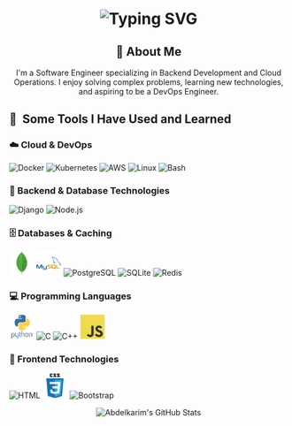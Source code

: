 
<div align="center">
    <h1>
        <img src="https://readme-typing-svg.herokuapp.com?font=Jetbrains+mono&size=40&duration=3000&color=800080&center=true&vCenter=true&width=800&lines=Hey..+I'm+RX..+Abdelkarim;Welcome+to+my+GitHub!;I'm+a+Software+Engineer;Familiar+with+Cloud+Operations;Aspiring+to+be+a+DevOps+Engineer!;Do+not+judge+me+by+success;Judge+me+by+how+many+times+I+fell;And+got+back+up+again!" alt="Typing SVG"/>
    </h1>
</div>
<div align="center">
    <h2>🚀 About Me</h2>
    <p>I'm a Software Engineer specializing in Backend Development and Cloud Operations. I enjoy solving complex problems, learning new technologies, and aspiring to be a DevOps Engineer.</p>
</div>

<h2> 🚀 &nbsp;Some Tools I Have Used and Learned</h2>

<!-- Cloud & DevOps Section -->
<h3>☁️ Cloud & DevOps</h3>
<p align="left">
    <img src="https://cdn.jsdelivr.net/gh/devicons/devicon/icons/docker/docker-original.svg" alt="Docker" width="45" height="45"/>
    <img src="https://cdn.jsdelivr.net/gh/devicons/devicon/icons/kubernetes/kubernetes-plain.svg" alt="Kubernetes" width="45" height="45"/>
    <img src="https://cdn.jsdelivr.net/gh/devicons/devicon/icons/amazonwebservices/amazonwebservices-plain-wordmark.svg" alt="AWS" width="45" height="45"/>
    <img src="https://cdn.jsdelivr.net/gh/devicons/devicon/icons/linux/linux-original.svg" alt="Linux" width="45" height="45"/>
    <img src="https://cdn.jsdelivr.net/gh/devicons/devicon/icons/bash/bash-original.svg" alt="Bash" width="45" height="45"/>
</p>

<!-- Backend Technologies Section -->
<h3>🔧 Backend & Database Technologies</h3>
<p align="left">
    <img src="https://cdn.jsdelivr.net/gh/devicons/devicon/icons/django/django-plain.svg" alt="Django" width="45" height="45"/>
    <img src="https://cdn.jsdelivr.net/gh/devicons/devicon/icons/nodejs/nodejs-original-wordmark.svg" alt="Node.js" width="45" height="45"/>
</p>

<!-- Database & Caching Section -->
<h3>🗄️ Databases & Caching</h3>
<p align="left">
    <img src="https://raw.githubusercontent.com/devicons/devicon/master/icons/mongodb/mongodb-original.svg" alt="MongoDB" width="45" height="45"/>
    <img src="https://raw.githubusercontent.com/devicons/devicon/master/icons/mysql/mysql-original-wordmark.svg" alt="MySQL" width="45" height="45"/>
    <img src="https://cdn.jsdelivr.net/gh/devicons/devicon/icons/postgresql/postgresql-original.svg" alt="PostgreSQL" width="45" height="45"/>
    <img src="https://cdn.jsdelivr.net/gh/devicons/devicon/icons/sqlite/sqlite-original.svg" alt="SQLite" width="45" height="45"/>
    <img src="https://cdn.jsdelivr.net/gh/devicons/devicon/icons/redis/redis-original.svg" alt="Redis" width="45" height="45"/>
</p>

<!-- Programming Languages Section -->
<h3>💻 Programming Languages</h3>
<p align="left">
    <img src="https://raw.githubusercontent.com/devicons/devicon/master/icons/python/python-original-wordmark.svg" alt="Python" width="45" height="45"/>
    <img src="https://cdn.jsdelivr.net/gh/devicons/devicon/icons/c/c-original.svg" alt="C" width="45" height="45"/>
    <img src="https://cdn.jsdelivr.net/gh/devicons/devicon/icons/cplusplus/cplusplus-original.svg" alt="C++" width="45" height="45"/>
    <img src="https://raw.githubusercontent.com/devicons/devicon/master/icons/javascript/javascript-original.svg" alt="JavaScript" width="45" height="45"/>
</p>

<!-- Frontend Technologies Section -->
<h3>🎨 Frontend Technologies</h3>
<p align="left">
    <img src="https://cdn.jsdelivr.net/gh/devicons/devicon/icons/html5/html5-original.svg" alt="HTML" width="45" height="45"/>
    <img src="https://raw.githubusercontent.com/devicons/devicon/master/icons/css3/css3-original-wordmark.svg" alt="CSS3" width="45" height="45"/>
    <img src="https://cdn.jsdelivr.net/gh/devicons/devicon/icons/bootstrap/bootstrap-original-wordmark.svg" alt="Bootstrap" width="45" height="45"/>
</p>



<div align="center">
    <img src="https://github-profile-summary-cards.vercel.app/api/cards/profile-details?username=karimtz999&theme=github_dark" alt="Abdelkarim's GitHub Stats"/>
</div>

